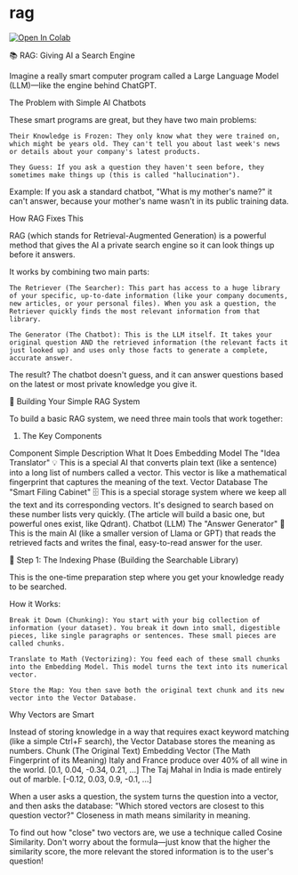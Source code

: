 # rag

[![Open In Colab](https://colab.research.google.com/assets/colab-badge.svg)](https://colab.research.google.com/github/xidic81/rag/blob/main/rag.ipynb)

📚 RAG: Giving AI a Search Engine

Imagine a really smart computer program called a Large Language Model (LLM)—like the engine behind ChatGPT.

The Problem with Simple AI Chatbots

These smart programs are great, but they have two main problems:

    Their Knowledge is Frozen: They only know what they were trained on, which might be years old. They can't tell you about last week's news or details about your company's latest products.

    They Guess: If you ask a question they haven't seen before, they sometimes make things up (this is called "hallucination").

Example: If you ask a standard chatbot, "What is my mother's name?" it can't answer, because your mother's name wasn't in its public training data.

How RAG Fixes This

RAG (which stands for Retrieval-Augmented Generation) is a powerful method that gives the AI a private search engine so it can look things up before it answers.

It works by combining two main parts:

    The Retriever (The Searcher): This part has access to a huge library of your specific, up-to-date information (like your company documents, new articles, or your personal files). When you ask a question, the Retriever quickly finds the most relevant information from that library.

    The Generator (The Chatbot): This is the LLM itself. It takes your original question AND the retrieved information (the relevant facts it just looked up) and uses only those facts to generate a complete, accurate answer.

The result? The chatbot doesn't guess, and it can answer questions based on the latest or most private knowledge you give it.

🧠 Building Your Simple RAG System

To build a basic RAG system, we need three main tools that work together:

1. The Key Components

Component	Simple Description	What It Does
Embedding Model	The "Idea Translator" 💡	This is a special AI that converts plain text (like a sentence) into a long list of numbers called a vector. This vector is like a mathematical fingerprint that captures the meaning of the text.
Vector Database	The "Smart Filing Cabinet" 🗄️	This is a special storage system where we keep all the text and its corresponding vectors. It's designed to search based on these number lists very quickly. (The article will build a basic one, but powerful ones exist, like Qdrant).
Chatbot (LLM)	The "Answer Generator" 🤖	This is the main AI (like a smaller version of Llama or GPT) that reads the retrieved facts and writes the final, easy-to-read answer for the user.

📝 Step 1: The Indexing Phase (Building the Searchable Library)

This is the one-time preparation step where you get your knowledge ready to be searched.

How it Works:

    Break it Down (Chunking): You start with your big collection of information (your dataset). You break it down into small, digestible pieces, like single paragraphs or sentences. These small pieces are called chunks.

    Translate to Math (Vectorizing): You feed each of these small chunks into the Embedding Model. This model turns the text into its numerical vector.

    Store the Map: You then save both the original text chunk and its new vector into the Vector Database.

Why Vectors are Smart

Instead of storing knowledge in a way that requires exact keyword matching (like a simple Ctrl+F search), the Vector Database stores the meaning as numbers.
Chunk (The Original Text)	Embedding Vector (The Math Fingerprint of its Meaning)
Italy and France produce over 40% of all wine in the world.	[0.1, 0.04, -0.34, 0.21, ...]
The Taj Mahal in India is made entirely out of marble.	[-0.12, 0.03, 0.9, -0.1, ...]

When a user asks a question, the system turns the question into a vector, and then asks the database: "Which stored vectors are closest to this question vector?" Closeness in math means similarity in meaning.

To find out how "close" two vectors are, we use a technique called Cosine Similarity. Don't worry about the formula—just know that the higher the similarity score, the more relevant the stored information is to the user's question!

